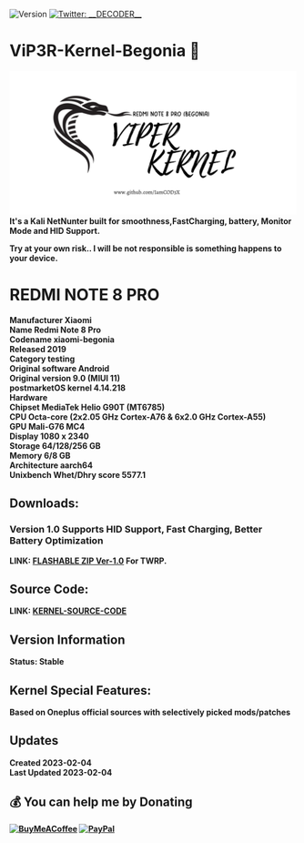 ![Version](https://img.shields.io/badge/version-1.0-blue.svg?cacheSeconds=2592000)
[![Twitter: \_\_DECODER\_\_](https://img.shields.io/twitter/follow/\_\_DECODER\_\_.svg?style=social)](https://twitter.com/\_\_DECODER\_\_)


# ViP3R-Kernel-Begonia 👋
![alt text](https://github.com/IamCOD3X/ViP3R-KERNEL-Begonia/blob/main/VIPER-Begonia.png?raw=true)
  <b> It's a Kali NetNunter built for smoothness,FastCharging, battery, Monitor Mode and HID Support.
  
  Try at your own risk.. I will be not responsible is something happens to your device.
  
 # REDMI NOTE 8 PRO <br>
Manufacturer	Xiaomi <br>
Name	Redmi Note 8 Pro <br>
Codename	xiaomi-begonia <br>
Released	2019 <br>
Category	testing <br>
Original software	Android <br>
Original version	9.0 (MIUI 11) <br>
postmarketOS kernel	4.14.218 <br>
Hardware <br>
Chipset	MediaTek Helio G90T (MT6785) <br>
CPU	Octa-core (2x2.05 GHz Cortex-A76 & 6x2.0 GHz Cortex-A55) <br>
GPU	Mali-G76 MC4 <br>
Display	1080 x 2340 <br>
Storage	64/128/256 GB <br>
Memory	6/8 GB <br>
Architecture	aarch64 <br>
Unixbench Whet/Dhry score	5577.1 <br>
  
## Downloads:
  ### Version 1.0 Supports HID Support, Fast Charging, Better Battery Optimization
  
  <b> LINK: [FLASHABLE ZIP Ver-1.0](https://mega.nz/file/ejBSiI7J#ARsKwUzkEUnAkZ-Yn6b-z9HOitJdjch7ZV4VcGvLraY) For TWRP. <br>
  
## Source Code:
  LINK: [KERNEL-SOURCE-CODE](https://github.com/PixelExperience-Devices/device_xiaomi_begonia/tree/twelve)
  
## Version Information
  Status: Stable

## Kernel Special Features: 
  Based on Oneplus official sources with selectively picked mods/patches

## Updates
  Created 2023-02-04 <br>
  Last Updated 2023-02-04


## 💰 You can help me by Donating
  [![BuyMeACoffee](https://img.shields.io/badge/Buy%20Me%20a%20Coffee-ffdd00?style=for-the-badge&logo=buy-me-a-coffee&logoColor=black)](https://buymeacoffee.com/iamcoder) [![PayPal](https://img.shields.io/badge/PayPal-00457C?style=for-the-badge&logo=paypal&logoColor=white)](https://paypal.me/IamCODER)
